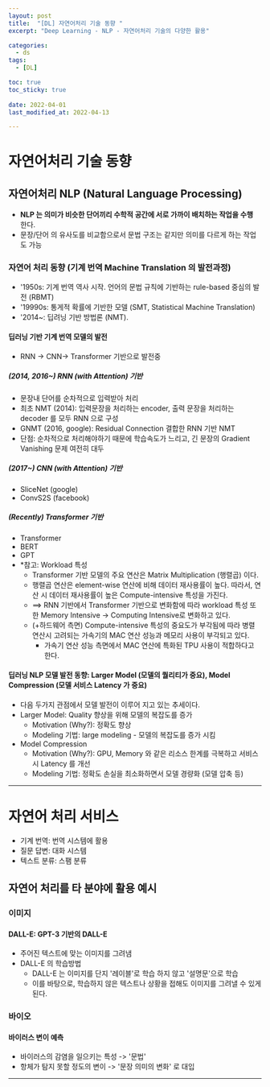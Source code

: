 ```yaml
---
layout: post
title:  "[DL] 자연어처리 기술 동향 "
excerpt: "Deep Learning - NLP - 자연어처리 기술의 다양한 활용"

categories:
  - ds
tags:
  - [DL] 

toc: true
toc_sticky: true
 
date: 2022-04-01
last_modified_at: 2022-04-13

---
```


# 자연어처리 기술 동향
## 자연어처리 NLP (Natural Language Processing) 
* **NLP 는 의미가 비슷한 단어끼리 수학적 공간에 서로 가까이 배치하는 작업을 수행** 한다.
* 문장/단어 의 유사도를 비교함으로서 문법 구조는 같지만 의미를 다르게 하는 작업도 가능

### 자연어 처리 동향 (기계 번역 Machine Translation 의 발전과정)
* '1950s: 기계 번역 역사 시작. 언어의 문법 규칙에 기반하는 rule-based 중심의 발전 (RBMT)
* '19990s: 통게적 확률에 기반한 모델 (SMT, Statistical Machine Translation)
* '2014~: 딥려닝 기반 방법론 (NMT). 

#### 딥러닝 기반 기계 번역 모델의 발전
* RNN -> CNN-> Transformer 기반으로 발전중

##### (2014, 2016~) RNN (with Attention) 기반
* 문장내 단어를 순차적으로 입력받아 처리
* 최초 NMT (2014): 입력문장을 처리하는 encoder, 출력 문장을 처리하는 decoder 를 모두 RNN 으로 구성
* GNMT (2016, google): Residual Connection 결합한 RNN 기반 NMT
* 단점: 순차적으로 처리해야하기 때문에 학습속도가 느리고, 긴 문장의 Gradient Vanishing 문제 여전히 대두
 
##### (2017~) CNN (with Attention) 기반
* SliceNet (google)
* ConvS2S (facebook)

##### (Recently) Transformer 기반
* Transformer
* BERT
* GPT
* *참고: Workload 특성
    * Transformer 기반 모델의 주요 연산은 Matrix Multiplication (행렬곱) 이다. 
    * 행렬곱 연산은 element-wise 연산에 비해 데이터 재사용률이 높다. 따라서, 연산 시 데이터 재사용률이 높은 Compute-intensive 특성을 가진다. 
    * ==> RNN 기반에서 Transformer 기반으로 변화함에 따라 workload 특성 또한 Memory Intensive -> Computing Intensive로 변화하고 있다.
    * (+하드웨어 측면) Compute-intensive 특성의 중요도가 부각됨에 따라 병렬 연산시 고려되는 가속기의 MAC 연산 성능과 메모리 사용이 부각되고 있다. 
        * 가속기 연산 성능 측면에서 MAC 연산에 특화된 TPU 사용이 적합하다고 한다.

#### 딥러닝 NLP 모델 발전 동향: Larger Model (모델의 퀄리티가 중요), Model Compression (모델 서비스 Latency 가 중요)
* 다음 두가지 관점에서 모델 발전이 이루어 지고 있는 추세이다.
* Larger Model: Quality 향상을 위해 모델의 복잡도를 증가
    * Motivation (Why?): 정확도 향상
    * Modeling 기법: large modeling - 모델의 복잡도를 증가 시킴
* Model Compression
    * Motivation (Why?): GPU, Memory 와 같은 리소스 한계를 극복하고 서비스 시 Latency 를 개선
    * Modeling 기법: 정확도 손실을 최소화하면서 모델 경량화 (모델 압축 등)

---

# 자연어 처리 서비스
* 기계 번역: 번역 시스템에 활용
* 질문 답변: 대화 시스템
* 텍스트 분류: 스팸 분류

## 자연어 처리를 타 분야에 활용 예시
### 이미지
#### DALL-E: GPT-3 기반의 DALL-E 
* 주어진 텍스트에 맞는 이미지를 그려냄
* DALL-E 의 학습방법
    * DALL-E 는 이미지를 단지 '레이블'로 학습 하지 않고 '설명문'으로 학습
    * 이를 바탕으로, 학습하지 않은 텍스트나 상황을 접해도 이미지를 그려낼 수 있게된다.

### 바이오
#### 바이러스 변이 예측
* 바이러스의 감염을 일으키는 특성 -> '문법'
* 항체가 탐지 못할 정도의 변이 -> '문장 의미의 변화' 로 대입

---

